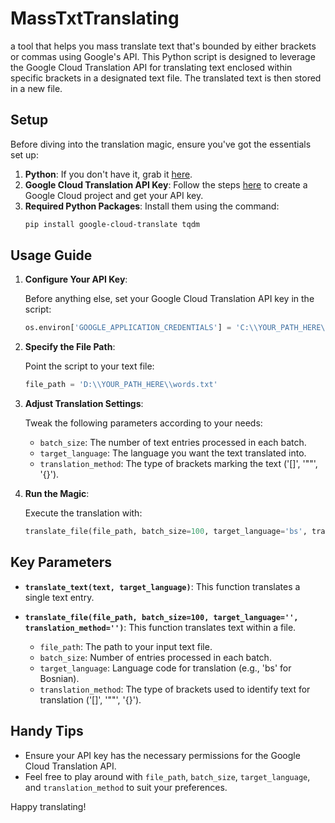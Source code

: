 # MassTxtTranslating
a tool that helps you mass translate text that's bounded by either brackets or commas using Google's API.
This Python script is designed to leverage the Google Cloud Translation API for translating text enclosed within specific brackets in a designated text file. The translated text is then stored in a new file.

## Setup

Before diving into the translation magic, ensure you've got the essentials set up:

1. **Python**: If you don't have it, grab it [here](https://www.python.org/downloads/).
2. **Google Cloud Translation API Key**: Follow the steps [here](https://cloud.google.com/translate/docs/getting-started) to create a Google Cloud project and get your API key.
3. **Required Python Packages**: Install them using the command:
    ```bash
    pip install google-cloud-translate tqdm
    ```

## Usage Guide

1. **Configure Your API Key**:

    Before anything else, set your Google Cloud Translation API key in the script:
    ```python
    os.environ['GOOGLE_APPLICATION_CREDENTIALS'] = 'C:\\YOUR_PATH_HERE\\key.json'
    ```

2. **Specify the File Path**:

    Point the script to your text file:
    ```python
    file_path = 'D:\\YOUR_PATH_HERE\\words.txt'
    ```

3. **Adjust Translation Settings**:

    Tweak the following parameters according to your needs:
    - `batch_size`: The number of text entries processed in each batch.
    - `target_language`: The language you want the text translated into.
    - `translation_method`: The type of brackets marking the text ('[]', '""', '{}').

4. **Run the Magic**:

    Execute the translation with:
    ```python
    translate_file(file_path, batch_size=100, target_language='bs', translation_method='""')
    ```

## Key Parameters

- **`translate_text(text, target_language)`**: This function translates a single text entry.

- **`translate_file(file_path, batch_size=100, target_language='', translation_method='')`**: This function translates text within a file.

    - `file_path`: The path to your input text file.
    - `batch_size`: Number of entries processed in each batch.
    - `target_language`: Language code for translation (e.g., 'bs' for Bosnian).
    - `translation_method`: The type of brackets used to identify text for translation ('[]', '""', '{}').

## Handy Tips

- Ensure your API key has the necessary permissions for the Google Cloud Translation API.
- Feel free to play around with `file_path`, `batch_size`, `target_language`, and `translation_method` to suit your preferences.

Happy translating!
